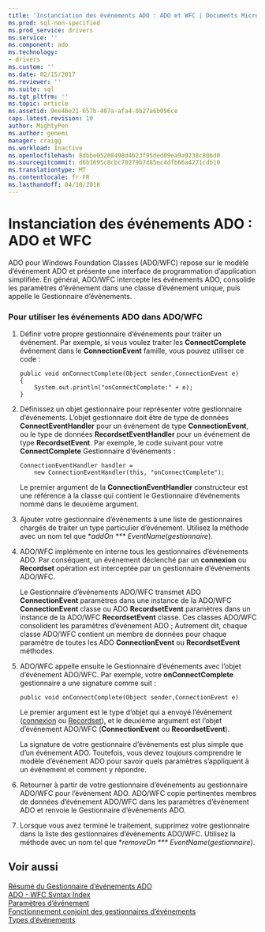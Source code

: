 ```yaml
---
title: 'Instanciation des événements ADO : ADO et WFC | Documents Microsoft'
ms.prod: sql-non-specified
ms.prod_service: drivers
ms.service: ''
ms.component: ado
ms.technology:
- drivers
ms.custom: ''
ms.date: 02/15/2017
ms.reviewer: ''
ms.suite: sql
ms.tgt_pltfrm: ''
ms.topic: article
ms.assetid: 9ee4be21-657b-407a-afa4-0b27a6b096ce
caps.latest.revision: 10
author: MightyPen
ms.author: genemi
manager: craigg
ms.workload: Inactive
ms.openlocfilehash: 8dbbe05208498d4b23f95ded09ea9a9238c806d0
ms.sourcegitcommit: d6b1695c8cbc70279b7d85ec4dfb66a4271cdb10
ms.translationtype: MT
ms.contentlocale: fr-FR
ms.lasthandoff: 04/10/2018
---
```

# <a name="ado-event-instantiation-ado-and-wfc"></a>Instanciation des événements ADO : ADO et WFC
ADO pour Windows Foundation Classes (ADO/WFC) repose sur le modèle d’événement ADO et présente une interface de programmation d’application simplifiée. En général, ADO/WFC intercepte les événements ADO, consolide les paramètres d’événement dans une classe d’événement unique, puis appelle le Gestionnaire d’événements.  
  
### <a name="to-use-ado-events-in-adowfc"></a>Pour utiliser les événements ADO dans ADO/WFC  
  
1.  Définir votre propre gestionnaire d’événements pour traiter un événement. Par exemple, si vous voulez traiter les **ConnectComplete** événement dans le **ConnectionEvent** famille, vous pouvez utiliser ce code :  
  
    ```  
    public void onConnectComplete(Object sender,ConnectionEvent e)  
    {  
        System.out.println("onConnectComplete:" + e);  
    }  
    ```  
  
2.  Définissez un objet gestionnaire pour représenter votre gestionnaire d’événements. L’objet gestionnaire doit être de type de données **ConnectEventHandler** pour un événement de type **ConnectionEvent**, ou le type de données **RecordsetEventHandler** pour un événement de type  **RecordsetEvent**. Par exemple, le code suivant pour votre **ConnectComplete** Gestionnaire d’événements :  
  
    ```  
    ConnectionEventHandler handler =   
        new ConnectionEventHandler(this, "onConnectComplete");  
    ```  
  
     Le premier argument de la **ConnectionEventHandler** constructeur est une référence à la classe qui contient le Gestionnaire d’événements nommé dans le deuxième argument.  
  
3.  Ajouter votre gestionnaire d’événements à une liste de gestionnaires chargés de traiter un type particulier d’événement. Utilisez la méthode avec un nom tel que **addOn *** EventName*(*gestionnaire*).  
  
4.  ADO/WFC implémente en interne tous les gestionnaires d’événements ADO. Par conséquent, un événement déclenché par un **connexion** ou **Recordset** opération est interceptée par un gestionnaire d’événements ADO/WFC.  
  
     Le Gestionnaire d’événements ADO/WFC transmet ADO **ConnectionEvent** paramètres dans une instance de la ADO/WFC **ConnectionEvent** classe ou ADO **RecordsetEvent** paramètres dans un instance de la ADO/WFC **RecordsetEvent** classe. Ces classes ADO/WFC consolident les paramètres d’événement ADO ; Autrement dit, chaque classe ADO/WFC contient un membre de données pour chaque paramètre de toutes les ADO **ConnectionEvent** ou **RecordsetEvent** méthodes.  
  
5.  ADO/WFC appelle ensuite le Gestionnaire d’événements avec l’objet d’événement ADO/WFC. Par exemple, votre **onConnectComplete** gestionnaire a une signature comme suit :  
  
    ```  
    public void onConnectComplete(Object sender,ConnectionEvent e)  
    ```  
  
     Le premier argument est le type d’objet qui a envoyé l’événement ([connexion](../../../ado/reference/ado-api/connection-object-ado.md) ou [Recordset](../../../ado/reference/ado-api/recordset-object-ado.md)), et le deuxième argument est l’objet d’événement ADO/WFC (**ConnectionEvent** ou **RecordsetEvent**).  
  
     La signature de votre gestionnaire d’événements est plus simple que d’un événement ADO. Toutefois, vous devez toujours comprendre le modèle d’événement ADO pour savoir quels paramètres s’appliquent à un événement et comment y répondre.  
  
6.  Retourner à partir de votre gestionnaire d’événements au gestionnaire ADO/WFC pour l’événement ADO. ADO/WFC copie pertinentes membres de données d’événement ADO/WFC dans les paramètres d’événement ADO et renvoie le Gestionnaire d’événements ADO.  
  
7.  Lorsque vous avez terminé le traitement, supprimez votre gestionnaire dans la liste des gestionnaires d’événements ADO/WFC. Utilisez la méthode avec un nom tel que **removeOn *** EventName*(*gestionnaire*).  
  
## <a name="see-also"></a>Voir aussi  
 [Résumé du Gestionnaire d’événements ADO](../../../ado/guide/data/ado-event-handler-summary.md)   
 [ADO - WFC Syntax Index](../../../ado/reference/ado-api/ado-wfc-syntax-index.md)   
 [Paramètres d’événement](../../../ado/guide/data/event-parameters.md)   
 [Fonctionnement conjoint des gestionnaires d’événements](../../../ado/guide/data/how-event-handlers-work-together.md)   
 [Types d’événements](../../../ado/guide/data/types-of-events.md)
